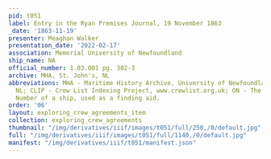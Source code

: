 ```yaml
---
pid: t051
label: Entry in the Ryan Premises Journal, 19 November 1863
_date: '1863-11-19'
presenter: Meaghan Walker
presentation_date: '2022-02-17'
association: Memorial University of Newfoundland
ship_name: NA
official_number: 1.03.001 pg. 302-3
archive: MHA, St. John's, NL
abbreviations: MHA - Maritime History Archive, University of Newfoundland, St. John's
  NL; CLIP - Crew List Indexing Project, www.crewlist.org.uk; ON - The permanent Official
  Number of a ship, used as a finding aid.
order: '06'
layout: exploring_crew_agreements_item
collection: exploring_crew_agreements
thumbnail: "/img/derivatives/iiif/images/t051/full/250,/0/default.jpg"
full: "/img/derivatives/iiif/images/t051/full/1140,/0/default.jpg"
manifest: "/img/derivatives/iiif/t051/manifest.json"
---
```

